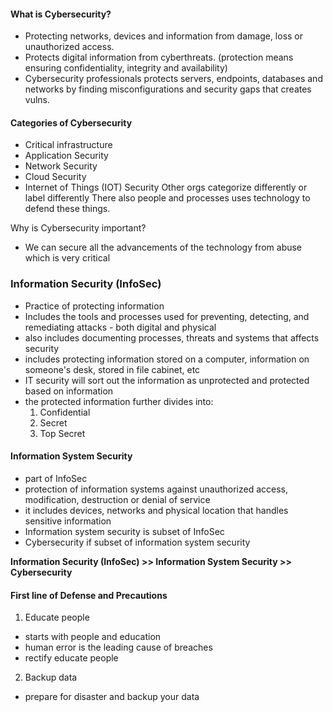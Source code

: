 #### What is Cybersecurity?
- Protecting networks, devices and information from damage, loss or unauthorized access.
- Protects digital information from cyberthreats. (protection means ensuring confidentiality, integrity and availability)
- Cybersecurity professionals protects servers, endpoints, databases and networks by finding misconfigurations and security gaps that creates vulns.

#### Categories of Cybersecurity
- Critical infrastructure
- Application Security
- Network Security
- Cloud Security
- Internet of Things (IOT) Security
Other orgs categorize differently or label differently
There also people and processes uses technology to defend these things.

Why is Cybersecurity important?
- We can secure all the advancements of the technology from abuse which is very critical

### Information Security (InfoSec)
- Practice of protecting information
- Includes the tools and processes used for preventing, detecting, and remediating attacks - both digital and physical
- also includes documenting processes, threats and systems that affects security
- includes protecting information stored on a computer, information on someone's desk, stored in file cabinet, etc
- IT security will sort out the information as unprotected and protected based on information
- the protected information further divides into:
   1. Confidential
   2. Secret
   3. Top Secret

#### Information System Security
- part of InfoSec
- protection of information systems against unauthorized access, modification, destruction or denial of service
- it includes devices, networks and physical location that handles sensitive information
- Information system security is subset of InfoSec
- Cybersecurity if subset of information system security

**Information Security (InfoSec) >> Information System Security >> Cybersecurity**

#### First line of Defense and Precautions
1. Educate people
- starts with people and education
- human error is the leading cause of breaches
- rectify educate people
2. Backup data
- prepare for disaster and backup your data
